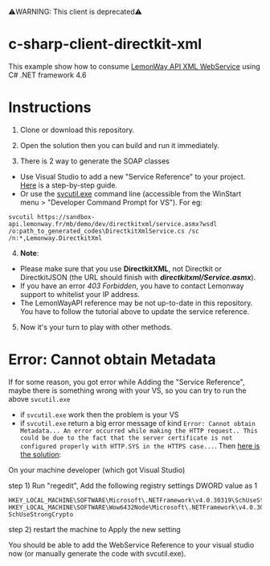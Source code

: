 ⚠️WARNING: This client is deprecated⚠️ 

# c-sharp-client-directkit-xml

This example show how to consume [LemonWay API XML WebService](http://documentation.lemonway.fr/api-en) using C# .NET framework 4.6

# Instructions

1.  Clone or download this repository.

2.  Open the solution then you can build and run it immediately.

3.  There is 2 way to generate the SOAP classes

- Use Visual Studio to add a new "Service Reference" to your project. [Here](http://documentation.lemonway.fr/pr/tutorials/net-tutorials/net-tutorial-consume-api-xml-webservice) is a step-by-step guide.
- Or use the [svcutil.exe](https://docs.microsoft.com/en-us/dotnet/framework/wcf/servicemodel-metadata-utility-tool-svcutil-exe) command line (accessible from the WinStart menu > "Developer Command Prompt for VS"). For eg:

```
svcutil https://sandbox-api.lemonway.fr/mb/demo/dev/directkitxml/service.asmx?wsdl /o:path_to_generated_codes\DirectkitXmlService.cs /sc /n:*,Lemonway.DirectkitXml
```

4.  **Note**:

- Please make sure that you use **DirectkitXML**, not Directkit or DirectkitJSON (the URL should finish with **_directkitxml/Service.asmx_**).
- If you have an error _403 Forbidden_, you have to contact Lemonway support to whitelist your IP address.
- The LemonWayAPI reference may be not up-to-date in this repository. You have to follow the tutorial above to update the service reference.

5.  Now it's your turn to play with other methods.

# Error: Cannot obtain Metadata

If for some reason, you got error while Adding the "Service Reference", maybe there is something wrong with your VS, so you can try to run the above `svcutil.exe`

- if `svcutil.exe` work then the problem is your VS
- if `svcutil.exe` return a big error message of kind `Error: Cannot obtain Metadata... An error occurred while making the HTTP request.. This could be due to the fact that the server certificate is not configured properly with HTTP.SYS in the HTTPS case...`. Then [here is the solution](https://stackoverflow.com/a/54722115/347051):

On your machine developer (which got Visual Studio)

step 1) Run "regedit", Add the following registry settings DWORD value as 1

```
HKEY_LOCAL_MACHINE\SOFTWARE\Microsoft\.NETFramework\v4.0.30319\SchUseStrongCrypto
HKEY_LOCAL_MACHINE\SOFTWARE\Wow6432Node\Microsoft\.NETFramework\v4.0.30319\ SchUseStrongCrypto
```

step 2) restart the machine to Apply the new setting

You should be able to add the WebService Reference to your visual studio now (or manually generate the code with svcutil.exe).
